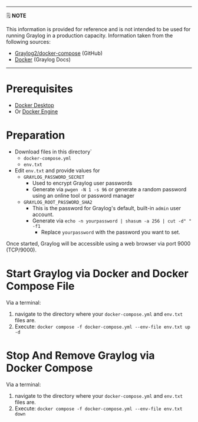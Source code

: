 
---
🗒️ **NOTE**

This information is provided for reference and is not intended to be used for running Graylog in a production capacity. Information taken from the following sources:

* [Graylog2/docker-compose](https://github.com/Graylog2/docker-compose) (GitHub)
* [Docker](https://go2docs.graylog.org/current/downloading_and_installing_graylog/docker_installation.htm) (Graylog Docs)

---

# Prerequisites

* [Docker Desktop](https://docs.docker.com/get-docker/)
* Or [Docker Engine](https://docs.docker.com/engine/install/)

# Preparation

* Download files in this directory`
    * `docker-compose.yml`
    * `env.txt`
* Edit `env.txt` and provide values for
    * `GRAYLOG_PASSWORD_SECRET`
        * Used to encrypt Graylog user passwords
        * Generate via `pwgen -N 1 -s 96` or generate a random password using an online tool or password manager
    * `GRAYLOG_ROOT_PASSWORD_SHA2`
        * This is the password for Graylog's default, built-in `admin` user account.
        * Generate via `echo -n yourpassword | shasum -a 256 | cut -d" " -f1`
            * Replace `yourpassword` with the password you want to set.

Once started, Graylog will be accessible using a web browser via port 9000 (TCP/9000).

# Start Graylog via Docker and Docker Compose File

Via a terminal:

1. navigate to the directory where your `docker-compose.yml` and `env.txt` files are.
2. Execute:
    `docker compose -f docker-compose.yml --env-file env.txt up -d`

# Stop And Remove Graylog via Docker Compose

Via a terminal:

1. navigate to the directory where your `docker-compose.yml` and `env.txt` files are.
2. Execute:
    `docker compose -f docker-compose.yml --env-file env.txt down`
